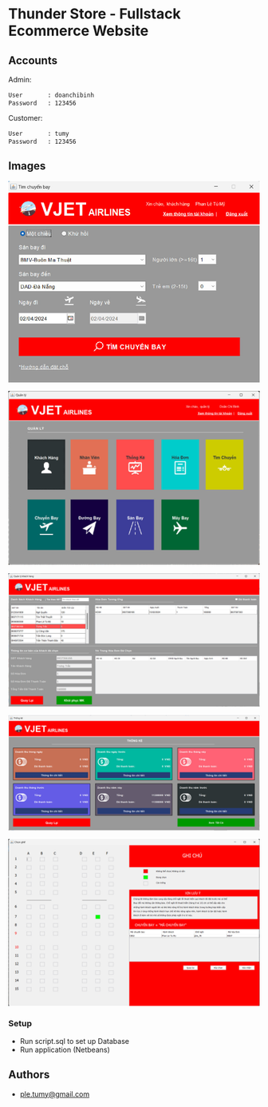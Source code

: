 # Thunder Store - Fullstack Ecommerce Website

## Accounts
Admin:
```
User       : doanchibinh
Password   : 123456
```

Customer:
```
User       : tumy
Password   : 123456
```
## Images 

![datVe](/anh/datVe.jpg)

![giaoDienAdmin](/anh/giaoDienAdmin.jpg)

![danhSachKH](/anh/quanLyKhachHang.jpg)

![thongKe](/anh/thongke.jpg)

![chonChoNgoi](/anh/datChoNgoi.jpg)


### Setup

* Run script.sql to set up Database
* Run application (Netbeans)

## Authors
* [ple.tumy@gmail.com](ple.tumy@gmail.com)

